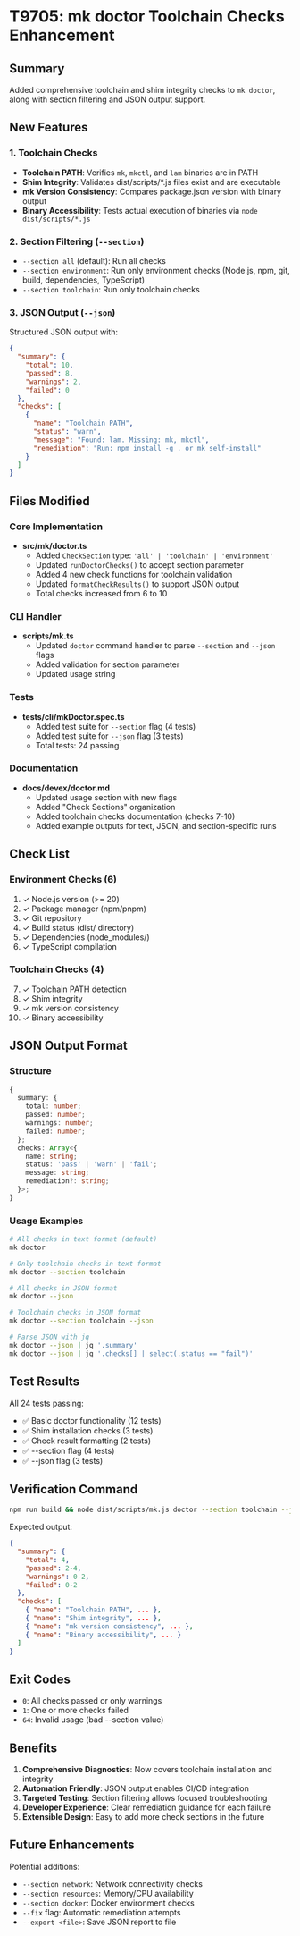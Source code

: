 # T9705: mk doctor Toolchain Checks Enhancement

## Summary

Added comprehensive toolchain and shim integrity checks to `mk doctor`, along with section filtering and JSON output support.

## New Features

### 1. Toolchain Checks
- **Toolchain PATH**: Verifies `mk`, `mkctl`, and `lam` binaries are in PATH
- **Shim Integrity**: Validates dist/scripts/*.js files exist and are executable
- **mk Version Consistency**: Compares package.json version with binary output
- **Binary Accessibility**: Tests actual execution of binaries via `node dist/scripts/*.js`

### 2. Section Filtering (`--section`)
- `--section all` (default): Run all checks
- `--section environment`: Run only environment checks (Node.js, npm, git, build, dependencies, TypeScript)
- `--section toolchain`: Run only toolchain checks

### 3. JSON Output (`--json`)
Structured JSON output with:
```json
{
  "summary": {
    "total": 10,
    "passed": 8,
    "warnings": 2,
    "failed": 0
  },
  "checks": [
    {
      "name": "Toolchain PATH",
      "status": "warn",
      "message": "Found: lam. Missing: mk, mkctl",
      "remediation": "Run: npm install -g . or mk self-install"
    }
  ]
}
```

## Files Modified

### Core Implementation
- **src/mk/doctor.ts**
  - Added `CheckSection` type: `'all' | 'toolchain' | 'environment'`
  - Updated `runDoctorChecks()` to accept section parameter
  - Added 4 new check functions for toolchain validation
  - Updated `formatCheckResults()` to support JSON output
  - Total checks increased from 6 to 10

### CLI Handler
- **scripts/mk.ts**
  - Updated `doctor` command handler to parse `--section` and `--json` flags
  - Added validation for section parameter
  - Updated usage string

### Tests
- **tests/cli/mkDoctor.spec.ts**
  - Added test suite for `--section` flag (4 tests)
  - Added test suite for `--json` flag (3 tests)
  - Total tests: 24 passing

### Documentation
- **docs/devex/doctor.md**
  - Updated usage section with new flags
  - Added "Check Sections" organization
  - Added toolchain checks documentation (checks 7-10)
  - Added example outputs for text, JSON, and section-specific runs

## Check List

### Environment Checks (6)
1. ✓ Node.js version (>= 20)
2. ✓ Package manager (npm/pnpm)
3. ✓ Git repository
4. ✓ Build status (dist/ directory)
5. ✓ Dependencies (node_modules/)
6. ✓ TypeScript compilation

### Toolchain Checks (4)
7. ✓ Toolchain PATH detection
8. ✓ Shim integrity
9. ✓ mk version consistency
10. ✓ Binary accessibility

## JSON Output Format

### Structure
```typescript
{
  summary: {
    total: number;
    passed: number;
    warnings: number;
    failed: number;
  };
  checks: Array<{
    name: string;
    status: 'pass' | 'warn' | 'fail';
    message: string;
    remediation?: string;
  }>;
}
```

### Usage Examples

```bash
# All checks in text format (default)
mk doctor

# Only toolchain checks in text format
mk doctor --section toolchain

# All checks in JSON format
mk doctor --json

# Toolchain checks in JSON format
mk doctor --section toolchain --json

# Parse JSON with jq
mk doctor --json | jq '.summary'
mk doctor --json | jq '.checks[] | select(.status == "fail")'
```

## Test Results

All 24 tests passing:
- ✅ Basic doctor functionality (12 tests)
- ✅ Shim installation checks (3 tests)
- ✅ Check result formatting (2 tests)
- ✅ --section flag (4 tests)
- ✅ --json flag (3 tests)

## Verification Command

```bash
npm run build && node dist/scripts/mk.js doctor --section toolchain --json
```

Expected output:
```json
{
  "summary": {
    "total": 4,
    "passed": 2-4,
    "warnings": 0-2,
    "failed": 0-2
  },
  "checks": [
    { "name": "Toolchain PATH", ... },
    { "name": "Shim integrity", ... },
    { "name": "mk version consistency", ... },
    { "name": "Binary accessibility", ... }
  ]
}
```

## Exit Codes

- `0`: All checks passed or only warnings
- `1`: One or more checks failed
- `64`: Invalid usage (bad --section value)

## Benefits

1. **Comprehensive Diagnostics**: Now covers toolchain installation and integrity
2. **Automation Friendly**: JSON output enables CI/CD integration
3. **Targeted Testing**: Section filtering allows focused troubleshooting
4. **Developer Experience**: Clear remediation guidance for each failure
5. **Extensible Design**: Easy to add more check sections in the future

## Future Enhancements

Potential additions:
- `--section network`: Network connectivity checks
- `--section resources`: Memory/CPU availability
- `--section docker`: Docker environment checks
- `--fix` flag: Automatic remediation attempts
- `--export <file>`: Save JSON report to file
